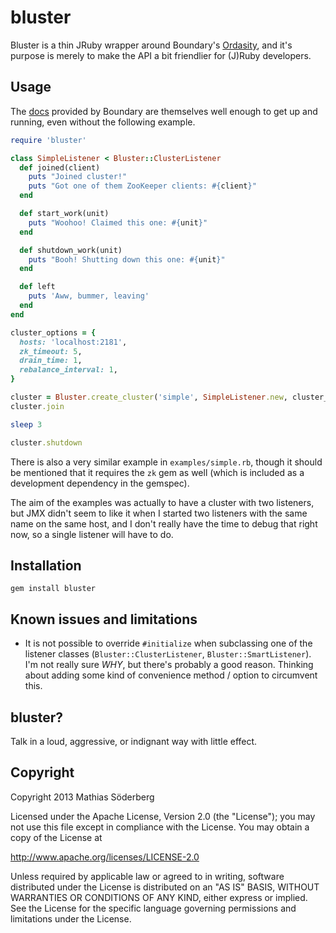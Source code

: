 # bluster

Bluster is a thin JRuby wrapper around Boundary's [Ordasity](https://github.com/boundary/ordasity), and it's purpose is
merely to make the API a bit friendlier for (J)Ruby developers.

## Usage

The [docs](https://github.com/boundary/ordasity) provided by Boundary are themselves well enough to get up and running,
even without the following example.

```ruby
require 'bluster'

class SimpleListener < Bluster::ClusterListener
  def joined(client)
    puts "Joined cluster!"
    puts "Got one of them ZooKeeper clients: #{client}"
  end

  def start_work(unit)
    puts "Woohoo! Claimed this one: #{unit}"
  end

  def shutdown_work(unit)
    puts "Booh! Shutting down this one: #{unit}"
  end

  def left
    puts 'Aww, bummer, leaving'
  end
end

cluster_options = {
  hosts: 'localhost:2181',
  zk_timeout: 5,
  drain_time: 1,
  rebalance_interval: 1,
}

cluster = Bluster.create_cluster('simple', SimpleListener.new, cluster_options)
cluster.join

sleep 3

cluster.shutdown
```

There is also a very similar example in ```examples/simple.rb```, though it
should be mentioned that it requires the ```zk``` gem as well (which is included
as a development dependency in the gemspec).

The aim of the examples was actually to have a cluster with two listeners, but
JMX didn't seem to like it when I started two listeners with the same name on
the same host, and I don't really have the time to debug that right now, so a
single listener will have to do.

## Installation

```
gem install bluster
```

## Known issues and limitations

* It is not possible to override ```#initialize``` when subclassing one of the
  listener classes (```Bluster::ClusterListener```, ```Bluster::SmartListener```).
  I'm not really sure _WHY_, but there's probably a good reason.
  Thinking about adding some kind of convenience method / option to circumvent this.

## bluster?

Talk in a loud, aggressive, or indignant way with little effect.

## Copyright
Copyright 2013 Mathias Söderberg

Licensed under the Apache License, Version 2.0 (the "License"); you may not use
this file except in compliance with the License. You may obtain a copy of the
License at

http://www.apache.org/licenses/LICENSE-2.0

Unless required by applicable law or agreed to in writing, software distributed
under the License is distributed on an "AS IS" BASIS, WITHOUT WARRANTIES OR
CONDITIONS OF ANY KIND, either express or implied. See the License for the
specific language governing permissions and limitations under the License.
